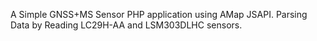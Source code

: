 A Simple GNSS+MS Sensor PHP application using AMap JSAPI.
Parsing Data by Reading LC29H-AA and LSM303DLHC sensors.
